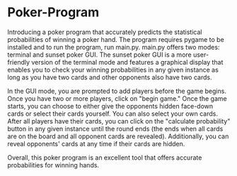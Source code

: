 # Poker-Program
Introducing a poker program that accurately predicts the statistical probabilities of winning a poker hand. 
The program requires pygame to be installed and to run the program, run main.py. 
main.py offers two modes: terminal and sunset poker GUI. The sunset poker GUI is a more 
user-friendly version of the terminal mode and features a graphical display that enables you to check your winning 
probabilities in any given instance as long as you have two cards and other opponents also have two cards.

In the GUI mode, you are prompted to add players before the game begins. Once you have two or more players, click on
"begin game." Once the game starts, you can choose to either give the opponents hidden face-down cards or select their 
cards yourself. You can also select your own cards. After all players have their cards, you can click on the "calculate probability"
button in any given instance until the round ends (the ends when all cards are on the board and all opponent cards are revealed). 
Additionally, you can reveal opponents' cards at any time if their cards are hidden.

Overall, this poker program is an excellent tool that offers accurate probabilities for winning hands. 
